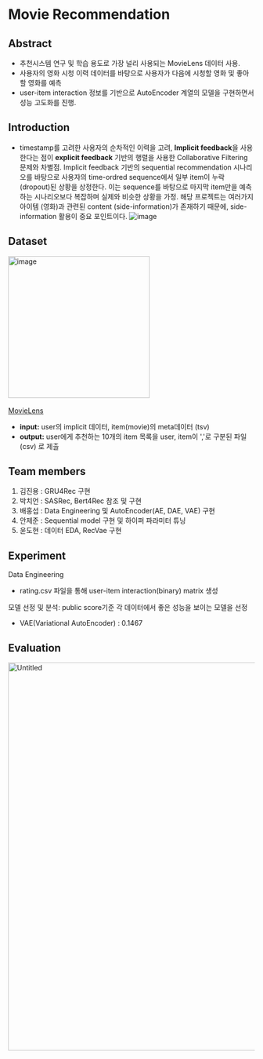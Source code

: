 # Movie Recommendation

## **Abstract**

- 추천시스템 연구 및 학습 용도로 가장 널리 사용되는 MovieLens 데이터 사용.
- 사용자의 영화 시청 이력 데이터를 바탕으로 사용자가 다음에 시청할 영화 및 좋아할 영화를 예측
- user-item interaction 정보를 기반으로 AutoEncoder 계열의 모델을 구현하면서 성능 고도화를 진행.

## **Introduction**

- timestamp를 고려한 사용자의 순차적인 이력을 고려, **Implicit feedback**을 사용한다는 점이 **explicit feedback** 기반의 행렬을 사용한 Collaborative Filtering 문제와 차별점. Implicit feedback 기반의 sequential recommendation 시나리오를 바탕으로 사용자의 time-ordred sequence에서 일부 item이 누락(dropout)된 상황을 상정한다. 이는 sequence를 바탕으로 마지막 item만을 예측하는 시나리오보다 복잡하며 실제와 비슷한 상황을 가정. 해당 프로젝트는 여러가지 아이템 (영화)과 관련된 content (side-information)가 존재하기 때문에, side-information 활용이 중요 포인트이다.
![image](https://github.com/Bae-hong-seob/Movie_Recommendation/assets/49437396/fda45a1a-45bf-400d-b4c7-616dbb0a3ba5)


## Dataset
<img width="289" alt="image" src="https://github.com/Bae-hong-seob/Movie_Recommendation/assets/49437396/ef5ec5a9-b161-4695-b972-4ceb49dfe3a8">\
<br>
[MovieLens](https://grouplens.org/datasets/movielens/)
- **input:** user의 implicit 데이터, item(movie)의 meta데이터 (tsv)
- **output:** user에게 추천하는 10개의 item 목록을 user, item이 ','로 구분된 파일(csv) 로 제출

## Team members
1. 김진용 : GRU4Rec 구현
2. 박치언 : SASRec, Bert4Rec 참조 및 구현
3. 배홍섭 : Data Engineering 및 AutoEncoder(AE, DAE, VAE) 구현
4. 안제준 : Sequential model 구현 및 하이퍼 파라미터 튜닝
5. 윤도현 : 데이터 EDA, RecVae 구현

## Experiment
Data Engineering
- rating.csv 파일을 통해 user-item interaction(binary) matrix 생성

모델 선정 및 분석: public score기준 각 데이터에서 좋은 성능을 보이는 모델을 선정
- VAE(Variational AutoEncoder) : 0.1467

## Evaluation
<img width="791" alt="Untitled" src="https://github.com/Bae-hong-seob/Movie_Recommendation/assets/49437396/ff4baca1-216f-4cbd-ab3a-724f12d4427f">
